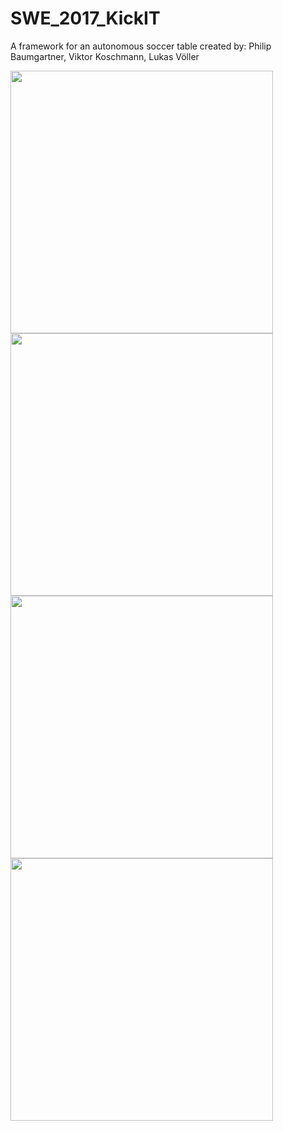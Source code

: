 # SWE_2017_KickIT
A framework for an autonomous soccer table
created by: Philip Baumgartner, Viktor Koschmann, Lukas Völler

<p>
  <img src="Images/IMG_20170504_164544.jpg" width="420"/>
  <img src="Images/IMG_20170504_164212.jpg" width="420"/>
  <img src="Images/IMG_20170504_164426.jpg" width="420"/>
  <img src="Images/IMG_20170504_164639.jpg" width="420"/>
</p>
